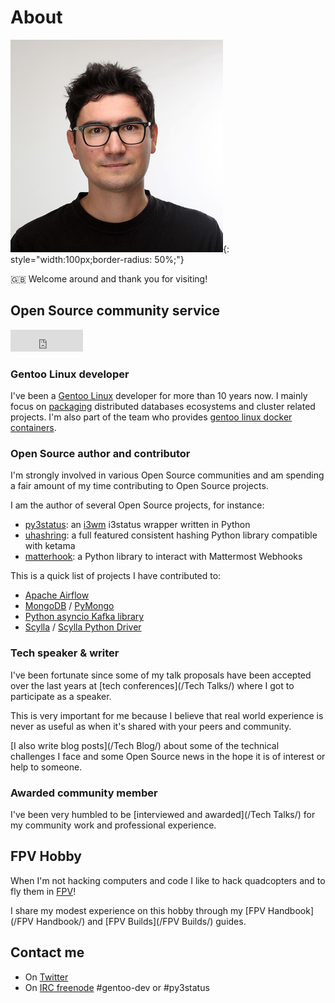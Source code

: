 # About

![ultrabug](assets/images/aj.jpg){: style="width:100px;border-radius: 50%;"}

:gb: Welcome around and thank you for visiting!

## Open Source community service

<iframe src="https://github.com/sponsors/ultrabug/button" title="Sponsor ultrabug" height="35" width="116" style="border: 0;"></iframe>

### Gentoo Linux developer

I've been a [Gentoo Linux](https://gentoo.org) developer for more than 10 years now. I mainly focus on [packaging](https://packages.gentoo.org/maintainer/ultrabug@gentoo.org) distributed databases ecosystems and cluster related projects. I'm also part of the team who provides [gentoo linux docker containers](https://hub.docker.com/orgs/gentoo).

### Open Source author and contributor

I'm strongly involved in various Open Source communities and am spending a fair amount of my time contributing to Open Source projects.

I am the author of several Open Source projects, for instance:

- [py3status](https://github.com/ultrabug/py3status): an [i3wm](https://i3wm.org/) i3status wrapper written in Python
- [uhashring](https://github.com/ultrabug/uhashring): a full featured consistent hashing Python library compatible with ketama
- [matterhook](https://github.com/numberly/matterhook): a Python library to interact with Mattermost Webhooks

This is a quick list of projects I have contributed to:

- [Apache Airflow](https://github.com/apache/airflow)
- [MongoDB](https://github.com/mongodb/mongo) / [PyMongo](https://github.com/mongodb/mongo-python-driver)
- [Python asyncio Kafka library](https://github.com/aio-libs/aiokafka)
- [Scylla](https://github.com/scylladb/scylla) / [Scylla Python Driver](https://github.com/scylladb/python-driver)

### Tech speaker & writer

I've been fortunate since some of my talk proposals have been accepted over the last years at [tech conferences](/Tech Talks/) where I got to participate as a speaker.

This is very important for me because I believe that real world experience is never as useful as when it's shared with your peers and community.

[I also write blog posts](/Tech Blog/) about some of the technical challenges I face and some Open Source news in the hope it is of interest or help to someone.

### Awarded community member

I've been very humbled to be [interviewed and awarded](/Tech Talks/) for my community work and professional experience.

## FPV Hobby

When I'm not hacking computers and code I like to hack quadcopters and to fly them in [FPV](https://en.wikipedia.org/wiki/First-person_view_(radio_control))!

I share my modest experience on this hobby through my [FPV Handbook](/FPV Handbook/) and [FPV Builds](/FPV Builds/) guides.

## Contact me

- On [Twitter](https://twitter.com/ultrabug)
- On [IRC freenode](https://webchat.freenode.net/) #gentoo-dev or #py3status
